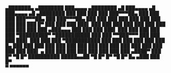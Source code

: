    ▄███████▄    ▄████████ ███▄▄▄▄      ▄████████  ▄█            ███▄▄▄▄    ▄█  ███▄▄▄▄        ▄█    ▄████████ 
  ███    ███   ███    ███ ███▀▀▀██▄   ███    ███ ███            ███▀▀▀██▄ ███  ███▀▀▀██▄     ███   ███    ███ 
  ███    ███   ███    ███ ███   ███   ███    █▀  ███            ███   ███ ███▌ ███   ███     ███   ███    ███ 
  ███    ███   ███    ███ ███   ███  ▄███▄▄▄     ███            ███   ███ ███▌ ███   ███     ███   ███    ███ 
▀█████████▀  ▀███████████ ███   ███ ▀▀███▀▀▀     ███            ███   ███ ███▌ ███   ███     ███ ▀███████████ 
  ███          ███    ███ ███   ███   ███    █▄  ███            ███   ███ ███  ███   ███     ███   ███    ███ 
  ███          ███    ███ ███   ███   ███    ███ ███▌    ▄      ███   ███ ███  ███   ███     ███   ███    ███ 
 ▄████▀        ███    █▀   ▀█   █▀    ██████████ █████▄▄██       ▀█   █▀  █▀    ▀█   █▀  █▄ ▄███   ███    █▀  
                                                 ▀                                       ▀▀▀▀▀▀               